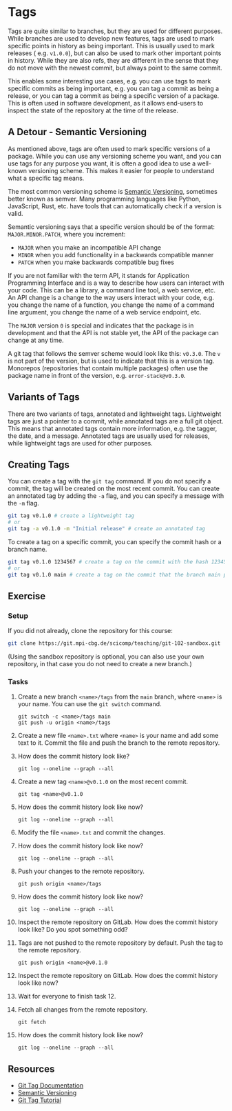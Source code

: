 # Tags

Tags are quite similar to branches, but they are used for different purposes. While branches are used to develop new
features, tags are used to mark specific points in history as being important. This is usually used to mark releases (
e.g. `v1.0.0`), but can also be used to mark other important points in history. While they are also refs, they are
different in the sense that they do not move with the newest commit, but always point to the same commit.

This enables some interesting use cases, e.g. you can use tags to mark specific commits as being important, e.g. you can
tag a commit as being a release, or you can tag a commit as being a specific version of a package. This is often used in
software development, as it allows end-users to inspect the state of the repository at the time of the release.

## A Detour - Semantic Versioning

As mentioned above, tags are often used to mark specific versions of a package. While you can use any versioning scheme
you want, and you can use tags for any purpose you want, it is often a good idea to use a well-known versioning scheme.
This makes it easier for people to understand what a specific tag means.

The most common versioning scheme is [Semantic Versioning](https://semver.org/), sometimes better known as semver. Many
programming languages like Python, JavaScript, Rust, etc. have tools that can automatically check if a version is valid.

Semantic versioning says that a specific version should be of the format: `MAJOR.MINOR.PATCH`, where you increment:

* `MAJOR` when you make an incompatible API change
* `MINOR` when you add functionality in a backwards compatible manner
* `PATCH` when you make backwards compatible bug fixes

If you are not familiar with the term API, it stands for Application Programming Interface and is a way to describe how
users can interact with your code. This can be a library, a command line tool, a web service, etc. An API change is a
change to the way users interact with your code, e.g. you change the name of a function, you change the name of a
command line argument, you change the name of a web service endpoint, etc.

The `MAJOR` version `0` is special and indicates that the package is in development and that the API is not stable yet,
the API of the package can change at any time.

A git tag that follows the semver scheme would look like this: `v0.3.0`. The `v` is not part of the version, but is used
to indicate that this is a version tag. Monorepos (repositories that contain multiple packages) often use the package
name in front of the version, e.g. `error-stack@v0.3.0`.

## Variants of Tags

There are two variants of tags, annotated and lightweight tags. Lightweight tags are just a pointer to a commit, while
annotated tags are a full git object. This means that annotated tags contain more information, e.g. the tagger, the
date, and a message. Annotated tags are usually used for releases, while lightweight tags are used for other purposes.

## Creating Tags

You can create a tag with the `git tag` command. If you do not specify a commit, the tag will be created on the most
recent commit. You can create an annotated tag by adding the `-a` flag, and you can specify a message with the `-m`
flag.

```bash
git tag v0.1.0 # create a lightweight tag
# or
git tag -a v0.1.0 -m "Initial release" # create an annotated tag
```

To create a tag on a specific commit, you can specify the commit hash or a branch name.

```bash
git tag v0.1.0 1234567 # create a tag on the commit with the hash 1234567
# or
git tag v0.1.0 main # create a tag on the commit that the branch main points to
```

## Exercise

### Setup

If you did not already, clone the repository for this course:

```bash
git clone https://git.mpi-cbg.de/scicomp/teaching/git-102-sandbox.git
```

(Using the sandbox repository is optional, you can also use your own repository, in that case you do not need to create
a new branch.)

### Tasks

1. Create a new branch `<name>/tags` from the `main` branch, where `<name>` is your name. You can use the `git switch`
   command.

   ```bash,reveal
   git switch -c <name>/tags main
   git push -u origin <name>/tags
   ```

2. Create a new file `<name>.txt` where `<name>` is your name and add some text to it. Commit the file and push the
   branch to the remote repository.

3. How does the commit history look like?

   ```bash,reveal
   git log --oneline --graph --all
   ```

4. Create a new tag `<name>@v0.1.0` on the most recent commit.

   ```bash,reveal
   git tag <name>@v0.1.0
   ```
   
5. How does the commit history look like now?

   ```bash,reveal
   git log --oneline --graph --all
   ```
   
6. Modify the file `<name>.txt` and commit the changes.

7. How does the commit history look like now?

   ```bash,reveal
   git log --oneline --graph --all
   ```
   
8. Push your changes to the remote repository.

   ```bash,reveal
   git push origin <name>/tags
   ```
   
9. How does the commit history look like now?

   ```bash,reveal
   git log --oneline --graph --all
   ```
   
10. Inspect the remote repository on GitLab. How does the commit history look like? Do you spot something odd?

11. Tags are not pushed to the remote repository by default. Push the tag to the remote repository.

    ```bash,reveal
    git push origin <name>@v0.1.0
    ```
    
12. Inspect the remote repository on GitLab. How does the commit history look like now?

13. Wait for everyone to finish task 12.

14. Fetch all changes from the remote repository.

    ```bash,reveal
    git fetch
    ```
    
15. How does the commit history look like now?

    ```bash,reveal
    git log --oneline --graph --all
    ```

## Resources

* [Git Tag Documentation](https://git-scm.com/docs/git-tag)
* [Semantic Versioning](https://semver.org/)
* [Git Tag Tutorial](https://www.atlassian.com/git/tutorials/inspecting-a-repository/git-tag)
